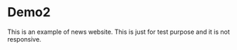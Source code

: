 # Demo2
This is an example of news website.
This is just for test purpose and it is not responsive.
